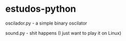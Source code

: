 # estudos-python

oscilador.py - a simple binary oscilator

sound.py - shit happens (I just want to play it on Linux)
